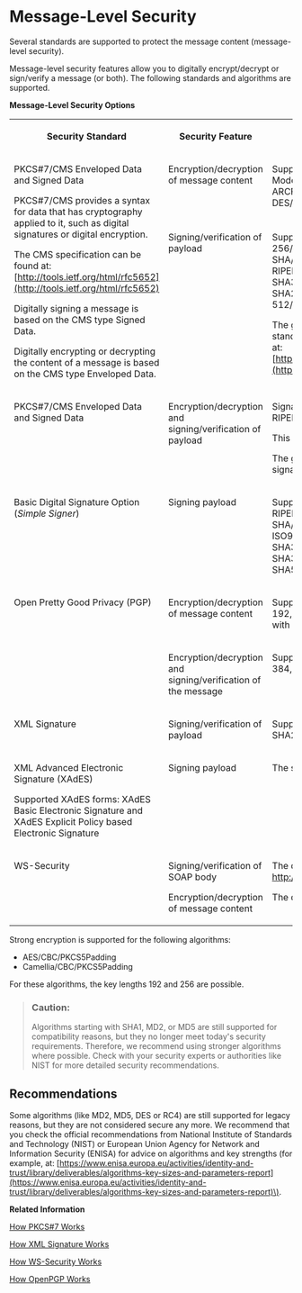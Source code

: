 <!-- loio463a9085156d4672bc4ee9095277e453 -->

# Message-Level Security

Several standards are supported to protect the message content \(message-level security\).

Message-level security features allow you to digitally encrypt/decrypt or sign/verify a message \(or both\). The following standards and algorithms are supported.

**Message-Level Security Options**


<table>
<tr>
<th valign="top">

Security Standard

</th>
<th valign="top">

Security Feature

</th>
<th valign="top">

Supported Algorithms

</th>
</tr>
<tr>
<td valign="top" rowspan="2">

PKCS\#7/CMS Enveloped Data and Signed Data

PKCS\#7/CMS provides a syntax for data that has cryptography applied to it, such as digital signatures or digital encryption.

The CMS specification can be found at: [http://tools.ietf.org/html/rfc5652](http://tools.ietf.org/html/rfc5652)

Digitally signing a message is based on the CMS type Signed Data.

Digitally encrypting or decrypting the content of a message is based on the CMS type Enveloped Data.

</td>
<td valign="top">

Encryption/decryption of message content

</td>
<td valign="top">

Supported algorithms \(by the symmetric key\) for content encryption \(format Cipher/Operation Mode/Padding Scheme\): AES/GCM/NoPadding, AES/CCM/NoPadding, AES/CBC/PKCS5Padding, ARCFOUR/ECB/NoPadding, Camellia/CBC/PKCS5Padding, CAST5/CBC/PKCS5Padding, DES/CBC/PKCS5Padding, DESede/CBC/PKCS5Padding, RC2/CBC/PKCS5Padding.

</td>
</tr>
<tr>
<td valign="top">

Signing/verification of payload

</td>
<td valign="top">

Supported algorithms for content signing \(digest and encryption algorithm\): SHA3-224/RSA, SHA3-256/RSA, SHA3-384/RSA, SHA3-512/RSA, SHA512/RSA, SHA384/RSA, SHA256/RSA, SHA224/RSA, SHA/RSA, RIPEMD128/RSA, RIPEMD160/RSA, RIPEMD256/RSA, MD5/RSA, MD2/RSA, RIPEMD160andMGF1/RSA-ISO9796-2-2-3, SHAandMGF1/RSA-ISO9796-2-2-3, SHA3-512/DSA, SHA3-384/DSA, SHA3-256/DSA, SHA3-224/DSA, SHA512/DSA, SHA384/DSA, SHA256withDSA, SHA224withDSA, SHA/DSA, SHA3-224/ECDSA, SHA3-256/ECDSA, SHA3-384/ECDSA, SHA3-512/ECDSA, SHA512/ECDSA, SHA384/ECDSA, SHA256/ECDSA, SHA224/ECDSA, SHA1/ECDSA.

The generated signature conforms to the CAdES-BES \(CMS Advanced Electronic Signatures\) signature standard according to the ETSI TS 101 733 V1.7.4, 1.8.1, 1.8.3, 2.1.1. and 2.2.1 specifications published at: [https://www.etsi.org/deliver/etsi\_ts/101700\_101799/101733/02.02.01\_60/ts\_101733v020201p.pdf](https://www.etsi.org/deliver/etsi_ts/101700_101799/101733/02.02.01_60/ts_101733v020201p.pdf).

</td>
</tr>
<tr>
<td valign="top">

PKCS\#7/CMS Enveloped Data and Signed Data

</td>
<td valign="top">

Encryption/decryption and signing/verification of payload

</td>
<td valign="top">

Signature algorithms: AES/GCM/NoPadding, AES/CCM/NoPadding, MD5/RSA, RIPEMD128/RSA, RIPEMD160/RSA, RIPEMD256/RSA, SHA/RSA, SHA224/RSA, SHA256/RSA, SHA384/RSA, SHA512/RSA.

This is a subset of the algorithms that are supported for PKCS\#7/CMS Enveloped Data and Signed Data.

The generated signature **does not** conform to the CAdES-BES \(CMS Advanced Electronic Signatures\) signature standard.

</td>
</tr>
<tr>
<td valign="top">

Basic Digital Signature Option \(*Simple Signer*\)

</td>
<td valign="top">

Signing payload

</td>
<td valign="top">

Supported algorithms for content signing \(digest and encryption algorithm\): MD5/RSA, MD2/RSA, RIPEMD160andMGF1/RSA-ISO9796-2-2-3, RIPEMD128/RSA, RIPEMD160/RSA, RIPEMD256/RSA, SHA/RSA, SHA/DSA, SHA224/RSA, SHA256/RSA, SHA384/RSA, SHA512/RSA, SHAandMGF1/RSA-ISO9796-2-2-3, SHA256withDSA, SHA224withDSA, SHA3-224/RSA, SHA3-256/RSA, SHA3-384/RSA, SHA3-512/RSA, SHA3-512/DSA, SHA3-384/DSA, SHA3-256/DSA, SHA3-224/DSA, SHA512/DSA, SHA384/DSA, SHA3-224/ECDSA, SHA3-256/ECDSA, SHA3-384/ECDSA, SHA3-512/ECDSA, SHA512/ECDSA, SHA384/ECDSA, SHA256/ECDSA, SHA224/ECDSA, SHA1/ECDSA.

</td>
</tr>
<tr>
<td valign="top" rowspan="2">

Open Pretty Good Privacy \(PGP\)

</td>
<td valign="top">

Encryption/decryption of message content

</td>
<td valign="top">

Supported symmetric key algorithms for content encryption \(symmetric key algorithms\): AES with 128, 192, and 256-bit key, Blowfish \(128 bit key, 16 rounds\), CAST5 \(128 bit key, as per \[RFC2144\]\), DESede with 168-bit key, Twofish with 256-bit key. DES is not supported.

</td>
</tr>
<tr>
<td valign="top">

Encryption/decryption and signing/verification of the message

</td>
<td valign="top">

Supported signature algorithms for PGP signing: MD5, RIPE-MD/160, SHA-1, SHA-224, SHA-256, SHA-384, SHA-512.

</td>
</tr>
<tr>
<td valign="top">

XML Signature

</td>
<td valign="top">

Signing/verification of payload

</td>
<td valign="top">

Supported signature algorithms: SHA1/DSA, SHA1/RSA, SHA256/RSA, SHA384/RSA, SHA512/RSA, SHA224/ECDSA, SHA256/ECDSA, SHA384/ECDSA, SHA512/ECDSA.

</td>
</tr>
<tr>
<td valign="top">

XML Advanced Electronic Signature \(XAdES\)

Supported XAdES forms: XAdES Basic Electronic Signature and XAdES Explicit Policy based Electronic Signature

</td>
<td valign="top">

Signing payload

</td>
<td valign="top">

The same signature algorithms as for XML Signature are supported.

</td>
</tr>
<tr>
<td valign="top">

WS-Security

</td>
<td valign="top">

Signing/verification of SOAP body

Encryption/decryption of message content

</td>
<td valign="top">

The default signature algorithm is set by the data in the certificate, that is, one of the following: http://www.w3.org/2000/09/xmldsig\#rsa-sha1 or http://www.w3.org/2000/09/xmldsig\#dsa-sha1.

The default signature digest algorithm is: http://www.w3.org/2000/09/xmldsig\#sha1

</td>
</tr>
</table>

Strong encryption is supported for the following algorithms:

-   AES/CBC/PKCS5Padding
-   Camellia/CBC/PKCS5Padding

For these algorithms, the key lengths 192 and 256 are possible.

> ### Caution:  
> Algorithms starting with SHA1, MD2, or MD5 are still supported for compatibility reasons, but they no longer meet today's security requirements. Therefore, we recommend using stronger algorithms where possible. Check with your security experts or authorities like NIST for more detailed security recommendations.



## Recommendations

Some algorithms \(like MD2, MD5, DES or RC4\) are still supported for legacy reasons, but they are not considered secure any more. We recommend that you check the official recommendations from National Institute of Standards and Technology \(NIST\) or European Union Agency for Network and Information Security \(ENISA\) for advice on algorithms and key strengths \(for example, at: [https://www.enisa.europa.eu/activities/identity-and-trust/library/deliverables/algorithms-key-sizes-and-parameters-report](https://www.enisa.europa.eu/activities/identity-and-trust/library/deliverables/algorithms-key-sizes-and-parameters-report)\).

**Related Information**  


[How PKCS\#7 Works](how-pkcs-7-works-21325d5.md "You have the option to sign and encrypt message payloads based on PKCS#7/CMS Enveloped Data and Signed Data (PKCS stands for Public Key Cryptography Standards).")

[How XML Signature Works](how-xml-signature-works-9857d50.md "A digital signature ensures the authenticity of a message that way that it guarantees the identity of the signer and that the message was not altered after signing. You have the option to digitally sign and validate a message based on the XML Signature standard (issued by the W3C consortium). Applying this standard means that the digital signature of a document itself is stored as an XML element.")

[How WS-Security Works](how-ws-security-works-2f9a038.md "Messages can be protected according to the WS-Security standard.")

[How OpenPGP Works](how-openpgp-works-29bc188.md "You can use Open Pretty Good Privacy (Open PGP) to digitally sign and encrypt messages.")

